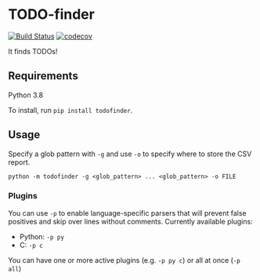# TODO-finder

[![Build Status](https://travis-ci.com/jonathangjertsen/todofinder.svg?branch=master)](https://travis-ci.com/jonathangjertsen/todofinder)
[![codecov](https://codecov.io/gh/jonathangjertsen/todofinder/branch/master/graph/badge.svg)](https://codecov.io/gh/jonathangjertsen/todofinder)


It finds TODOs!

## Requirements

Python 3.8

To install, run `pip install todofinder`.

## Usage

Specify a glob pattern with `-g` and use `-o` to specify where to store the CSV report.

```
python -m todofinder -g <glob_pattern> ... <glob_pattern> -o FILE
```

### Plugins

You can use `-p` to enable language-specific parsers that will prevent false
positives and skip over lines without comments. Currently available plugins:

* Python: `-p py`
* C: `-p c`

You can have one or more active plugins (e.g. `-p py c`) or all at once (`-p all`)
